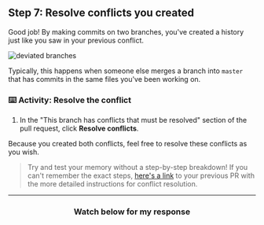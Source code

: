 ## Step 7: Resolve conflicts you created

Good job! By making commits on two branches, you've created a history just like you saw in your previous conflict.

![deviated branches](https://user-images.githubusercontent.com/13326548/36703541-ef3c48f8-1b10-11e8-899f-bbaaf5927d24.png)

Typically, this happens when someone else merges a branch into `master` that has commits in the same files you've been working on.

### :keyboard: Activity: Resolve the conflict

1. In the "This branch has conflicts that must be resolved" section of the pull request, click **Resolve conflicts**.

Because you created both conflicts, feel free to resolve these conflicts as you wish.

> Try and test your memory without a step-by-step breakdown! If you can't remember the exact steps, [here's a link]({{previousPR}}) to your previous PR with the more detailed instructions for conflict resolution.

<hr>
<h3 align="center">Watch below for my response</h3>
